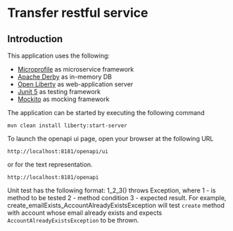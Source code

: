 # Transfer restful service

## Introduction

This application uses the following:

* [Microprofile](https://microprofile.io/) as microservice framework 
* [Apache Derby](https://db.apache.org/derby/) as in-memory DB
* [Open Liberty](https://openliberty.io/) as web-application server 
* [Junit 5](https://junit.org/junit5/) as testing framework 
* [Mockito](https://site.mockito.org/) as mocking framework 

The application can be started by executing the following command

    mvn clean install liberty:start-server

To launch the openapi ui  page, open your browser at the following URL

    http://localhost:8181/openapi/ui
     
or for the text representation. 

    http://localhost:8181/openapi

Unit test has the following format: 1_2_3() throws Exception, where
1 - is method to be tested
2 - method condition
3 - expected result.
For example,
create_emailExists_AccountAlreadyExistsException
will test `create` method with account whose email already exists and expects `AccountAlreadyExistsException` to be thrown.
